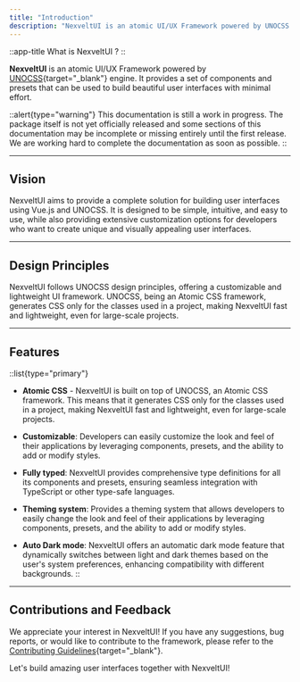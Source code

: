 ```yaml
---
title: "Introduction"
description: "NexveltUI is an atomic UI/UX Framework powered by UNOCSS engine. It provides a set of components and presets that can be used to build beautiful user interfaces with minimal effort."
---
```


::app-title
What is NexveltUI ?
::

**NexveltUI** is an atomic UI/UX Framework powered by [UNOCSS](https://unocss.dev/){target="_blank"} engine. It provides a set of components and presets that can be used to build beautiful user interfaces with minimal effort.

::alert{type="warning"} 
This documentation is still a work in progress. The package itself is not yet officially released and some sections of this documentation may be incomplete or missing entirely until the first release. We are working hard to complete the documentation as soon as possible.
::

---

## Vision

NexveltUI aims to provide a complete solution for building user interfaces using Vue.js and UNOCSS. It is designed to be simple, intuitive, and easy to use, while also providing extensive customization options for developers who want to create unique and visually appealing user interfaces.

---

## Design Principles

NexveltUI follows UNOCSS design principles, offering a customizable and lightweight UI framework. UNOCSS, being an Atomic CSS framework, generates CSS only for the classes used in a project, making NexveltUI fast and lightweight, even for large-scale projects.

---

## Features

::list{type="primary"}
- **Atomic CSS** - NexveltUI is built on top of UNOCSS, an Atomic CSS framework. This means that it generates CSS only for the classes used in a project, making NexveltUI fast and lightweight, even for large-scale projects.

- **Customizable**: Developers can easily customize the look and feel of their applications by leveraging components, presets, and the ability to add or modify styles.

- **Fully typed**: NexveltUI provides comprehensive type definitions for all its components and presets, ensuring seamless integration with TypeScript or other type-safe languages.

- **Theming system**: Provides a theming system that allows developers to easily change the look and feel of their applications by leveraging components, presets, and the ability to add or modify styles.

- **Auto Dark mode**: NexveltUI offers an automatic dark mode feature that dynamically switches between light and dark themes based on the user's system preferences, enhancing compatibility with different backgrounds.
::

---

## Contributions and Feedback

We appreciate your interest in NexveltUI! If you have any suggestions, bug reports, or would like to contribute to the framework, please refer to the [Contributing Guidelines](https://github.com/nexvelt/ui/blob/main/CONTRIBUTING.md){target="_blank"}.

Let's build amazing user interfaces together with NexveltUI! 


